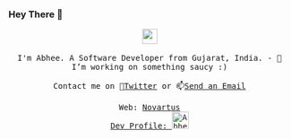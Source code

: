 ### Hey There 👋

<p align="center">
  <img src="https://user-images.githubusercontent.com/5679180/79618120-0daffb80-80be-11ea-819e-d2b0fa904d07.gif" width="27px">
  <br><br>
  <samp>
I'm Abhee. A Software Developer from Gujarat, India.
    - 🔭 I’m working on something saucy :) 
     <br><br>Contact me on 💬<a href="https://twitter.com/hudaniabhee@gmail.com">Twitter</a> or 📫<a href="mailto:hudaniabhee@gmail.com">Send an Email</a>
     <br><br>Web: <a href="https://novartus.github.io">Novartus</a>
    <a href="https://dev.to/hudaniabhee">
     <br>
  Dev Profile: <img src="https://d2fltix0v2e0sb.cloudfront.net/dev-badge.svg" alt="Abhee ☕ 's DEV Profile" height="30" width="30">
</a>
  </samp>
</p>
<!--
**Novartus/Novartus** is a ✨ _special_ ✨ repository because its `README.md` (this file) appears on your GitHub profile.

Here are some ideas to get you started:

- 🔭 I’m currently working on ...
- 🌱 I’m currently learning ...
- 👯 I’m looking to collaborate on ...
- 🤔 I’m looking for help with ...
- 💬 Ask me about ...
- 📫 How to reach me: ...
- 😄 Pronouns: ...
- ⚡ Fun fact: ...
-->
